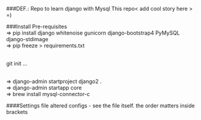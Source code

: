 ###DEF.: Repo to learn django with Mysql
This repo< add cool story here > =) 

###Install Pre-requisites
<br>⇒  pip install django whitenoise gunicorn django-bootstrap4 PyMySQL django-stdimage
<br>⇒  pip freeze > requirements.txt

<br>git init ...

<br> ⇒  django-admin startproject django2 .
<br> ⇒  django-admin startapp core
<br> ⇒  brew install mysql-connector-c          


####Settings file
altered configs - see the file itself. the order matters inside brackets





<br>
<br>
<br>





